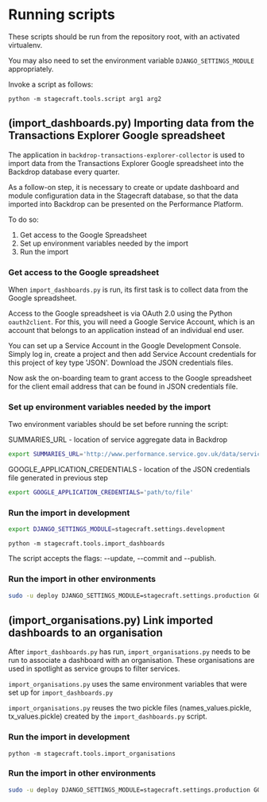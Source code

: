 # Running scripts

These scripts should be run from the repository root,
with an activated virtualenv.

You may also need to set the environment variable `DJANGO_SETTINGS_MODULE`
appropriately.

Invoke a script as follows:

```
python -m stagecraft.tools.script arg1 arg2
```

## (import_dashboards.py) Importing data from the Transactions Explorer Google spreadsheet

The application in `backdrop-transactions-explorer-collector` is used to import data
from the Transactions Explorer Google spreadsheet into the Backdrop database every quarter.

As a follow-on step, it is necessary to create or update dashboard and module
configuration data in the Stagecraft database, so that the data imported into
Backdrop can be presented on the Performance Platform.

To do so:

1. Get access to the Google Spreadsheet
2. Set up environment variables needed by the import
3. Run the import

### Get access to the Google spreadsheet

When `import_dashboards.py` is run, its first task is to collect data from the Google spreadsheet.

Access to the Google spreadsheet is via OAuth 2.0 using the Python `oauth2client`. For this,
you will need a Google Service Account, which is an account that belongs to an application
instead of an individual end user.

You can set up a Service Account in the Google Development Console. Simply log in,
create a project and then add Service Account credentials for this project of key
type 'JSON'. Download the JSON credentials files.

Now ask the on-boarding team to grant access to the Google spreadsheet for the client
email address that can be found in JSON credentials file.

### Set up environment variables needed by the import

Two environment variables should be set before running the script:

SUMMARIES_URL - location of service aggregate data in Backdrop

```bash
export SUMMARIES_URL='http://www.performance.service.gov.uk/data/service-aggregates/latest-dataset-values'
```

GOOGLE_APPLICATION_CREDENTIALS - location of the JSON credentials file generated in previous step

```bash
export GOOGLE_APPLICATION_CREDENTIALS='path/to/file'
```

### Run the import in development

```bash
export DJANGO_SETTINGS_MODULE=stagecraft.settings.development
```

```
python -m stagecraft.tools.import_dashboards
```

The script accepts the flags: --update, --commit and --publish.

### Run the import in other environments

```bash
sudo -u deploy DJANGO_SETTINGS_MODULE=stagecraft.settings.production GOOGLE_APPLICATION_CREDENTIALS='path/to/file' SUMMARIES_URL='http://www.performance.service.gov.uk/data/service-aggregates/latest-dataset-values' venv/bin/python -m stagecraft.tools.import_dashboards
```

## (import_organisations.py) Link imported dashboards to an organisation

After `import_dashboards.py` has run, `import_organisations.py` needs to be run to associate a dashboard with an organisation.  These organisations are used in spotlight as service groups to filter services.

`import_organisations.py` uses the same environment variables that were set up for `import_dashboards.py`

`import_organisations.py` reuses the two pickle files (names_values.pickle, tx_values.pickle) created by the `import_dashboards.py` script.


### Run the import in development

```
python -m stagecraft.tools.import_organisations
```

### Run the import in other environments

```bash
sudo -u deploy DJANGO_SETTINGS_MODULE=stagecraft.settings.production GOOGLE_APPLICATION_CREDENTIALS='path/to/file' venv/bin/python -m stagecraft.tools.import_organisations
```
